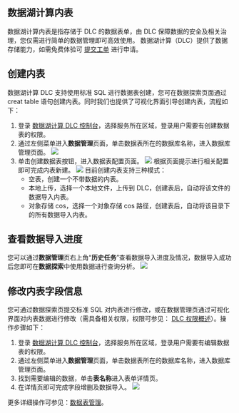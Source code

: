 ## 数据湖计算内表
数据湖计算内表是指存储于 DLC 的数据表单，由 DLC 保障数据的安全及相关治理，您仅需进行简单的数据管理即可高效使用。
数据湖计算（DLC）提供了数据存储能力，如需免费体验可 [提交工单](https://console.cloud.tencent.com/workorder/category) 进行申请。

## 创建内表
数据湖计算 DLC 支持使用标准 SQL 进行数据表创建，您可在数据探索页面通过 creat table 语句创建内表。同时我们也提供了可视化界面引导创建内表，流程如下：
1. 登录 [数据湖计算 DLC 控制台](https://console.cloud.tencent.com/dlc)，选择服务所在区域，登录用户需要有创建数据表的权限。
2. 通过左侧菜单进入**数据管理**页面，单击数据表所在的数据库名称，进入数据库管理页面。
![](https://qcloudimg.tencent-cloud.cn/raw/4e2d1f235ad31459476b12e0274bea18.png)
3. 单击创建数据表按钮，进入数据表配置页面。
![](https://qcloudimg.tencent-cloud.cn/raw/1427dfdac8f566cff1b69e5c481f3048.png)
根据页面提示进行相关配置即可完成内表新建。
![](https://qcloudimg.tencent-cloud.cn/raw/97549209c45098323e8d36d1caf2b8ac.png)
目前创建内表支持三种模式：
	- 空表，创建一个不带数据的内表。
	- 本地上传，选择一个本地文件，上传到 DLC，创建表后，自动将该文件的数据导入内表。
	- 对象存储 cos，选择一个对象存储 cos 路径，创建表后，自动将该目录下的所有数据导入内表。

## 查看数据导入进度
您可以通过**数据管理**页右上角“**历史任务**”查看数据导入进度及情况，数据导入成功后您即可在**数据探索**中使用数据进行查询分析。
![](https://qcloudimg.tencent-cloud.cn/raw/35409aba8f05d7d444cc4ff249ba96da.png)

## 修改内表字段信息
您可通过数据探索页提交标准 SQL 对内表进行修改，或在数据管理页通过可视化界面对内表数据进行修改（需具备相关权限，权限可参见： [DLC 权限概述](https://cloud.tencent.com/document/product/1342/61548)）。操作步骤如下：
1. 登录 [数据湖计算 DLC 控制台](https://console.cloud.tencent.com/dlc)，选择服务所在区域，登录用户需要有编辑数据表的权限。
2. 通过左侧菜单进入**数据管理**页面，单击数据表所在的数据库名称，进入数据库管理页面。
3. 找到需要编辑的数据，单击**表名称**进入表单详情页。
4. 在详情页即可完成字段增删及数据导入。
![](https://qcloudimg.tencent-cloud.cn/raw/787bfbe6f9de95a0e4e48ab1a73906e2.png)

更多详细操作可参见：[数据表管理](https://cloud.tencent.com/document/product/1342/61870)。
